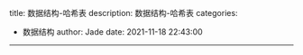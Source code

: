 title: 数据结构-哈希表
description: 数据结构-哈希表
categories:
  - 数据结构
author: Jade
date: 2021-11-18 22:43:00
---

## 